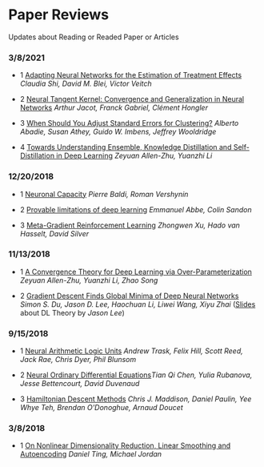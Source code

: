 # Paper Reviews

Updates about Reading or Readed Paper or Articles

### 3/8/2021

- 1 [Adapting Neural Networks for the Estimation of
Treatment Effects](https://arxiv.org/pdf/1906.02120.pdf) *Claudia Shi, David M. Blei, Victor Veitch*

- 2 [Neural Tangent Kernel: Convergence and Generalization in Neural Networks](https://arxiv.org/pdf/1806.07572.pdf) *Arthur Jacot, Franck Gabriel, Clément Hongler*

- 3 [When Should You Adjust Standard Errors for Clustering?](https://www.nber.org/system/files/working_papers/w24003/w24003.pdf) *Alberto Abadie, Susan Athey, Guido W. Imbens, Jeffrey Wooldridge*

- 4 [Towards Understanding Ensemble, Knowledge Distillation
and Self-Distillation in Deep Learning](https://arxiv.org/pdf/2012.09816.pdf) *Zeyuan Allen-Zhu, Yuanzhi Li*

### 12/20/2018

- 1 [Neuronal Capacity](https://www.math.uci.edu/~rvershyn/papers/bv-NIPS2018.pdf) *Pierre Baldi, Roman Vershynin*

- 2 [Provable limitations of deep learning](https://arxiv.org/pdf/1812.06369.pdf) *Emmanuel Abbe, Colin Sandon*

- 3 [Meta-Gradient Reinforcement Learning](https://arxiv.org/pdf/1805.09801.pdf) *Zhongwen Xu, Hado van Hasselt, David Silver*

### 11/13/2018

- 1 [A Convergence Theory for Deep Learning via Over-Parameterization](https://arxiv.org/pdf/1811.03962.pdf) *Zeyuan Allen-Zhu, Yuanzhi Li, Zhao Song*

- 2 [Gradient Descent Finds Global Minima of Deep Neural Networks](https://arxiv.org/pdf/1811.03804.pdf) *Simon S. Du, Jason D. Lee, Haochuan Li, Liwei Wang, Xiyu Zhai*  ([Slides](http://www-bcf.usc.edu/~lee715/slides/foundations_DL.pdf) about DL Theory by *Jason Lee*)

### 9/15/2018

- 1 [Neural Arithmetic Logic Units](https://github.com/rwang92/PaperReviews/blob/master/Doc/NALU.md) *Andrew Trask, Felix Hill, Scott Reed, Jack Rae, Chris Dyer, Phil Blunsom*

- 2 [Neural Ordinary Differential Equations](https://github.com/rwang92/PaperReviews/blob/master/Doc/NODE.md)*Tian Qi Chen, Yulia Rubanova, Jesse Bettencourt, David Duvenaud*

- 3 [Hamiltonian Descent Methods](https://github.com/rwang92/PaperReviews/blob/master/Doc/HDM.md) *Chris J. Maddison, Daniel Paulin, Yee Whye Teh, Brendan O'Donoghue, Arnaud Doucet*

### 3/8/2018

- 1 [On Nonlinear Dimensionality Reduction, Linear Smoothing and Autoencoding](https://github.com/rwang92/PaperReviews/blob/master/Doc/NLDR.md) *Daniel Ting, Michael Jordan*
